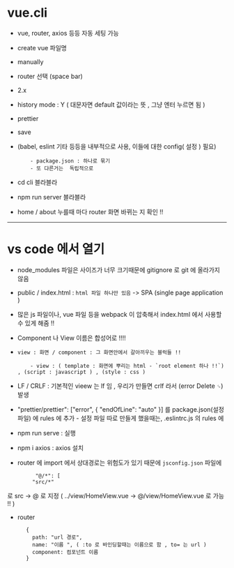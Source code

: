 # vue.cli

- vue, router, axios 등등 자동 세팅 가능 

- create vue 파일명 

- manually 

- router 선택 (space bar) 

- 2.x

- history mode : Y ( 대문자면 default 값이라는 뜻 , 그냥 엔터 누르면 됨 )

- prettier

- save 

- (babel, eslint 기타 등등을 내부적으로 사용, 이들에 대한 config( 설정 ) 필요)

          - package.json : 하나로 묶기 
          - 또 댜른거는  독립적으로 

- cd cli 블라블라 

- npm run server 블라블라 

- home / about 누를때 마다 router 화면 바뀌는 지 확인 !! 


---
# vs code 에서 열기 

- node_modules 파일은 사이즈가 너무 크기때문에 gitignore 로 git 에 올라가지 않음 

- public / index.html : `html 파일 하나만 있음`  -> SPA (single page application ) 

- 많은 js 파일이나, vue 파일 등을 webpack 이 압축해서 index.html 에서 사용할 수 있게 해줌 !! 

- Component 나 View 이름은 합성어로 !!!! 

- `view : 화면 / component : 그 화면안에서 갈아끼우는 블럭들 !! `

          - view : ( template : 화면에 뿌리는 html - `root element 하나 !!`) , (script : javascript ) , (style : css ) 

- LF / CRLF : 기본적인 vieew 는 lf 임 , 우리가 만들면 crlf 라서 (error  Delete `␍`) 발생 
- "prettier/prettier": ["error", { "endOfLine": "auto" }]  를 package.json(설정파일) 에 rules 에 추가 
          - 설정 파일 따로 만들게 했을때는, .eslintrc.js 의 rules 에 

- npm run serve : 실행 

- npm i axios : axios 설치 


- router 에 import 에서 상대경로는 위험도가 있기 때문에 `jsconfig.json` 파일에 

```
         "@/*": [
        "src/*"
``` 
로 src -> @ 로 지정 ( ../view/HomeView.vue -> @/view/HomeView.vue 로 가능 !! )


- router 
```
      {
        path: "url 경로",
        name: "이름 ", ( :to 로 바인딩할때는 이름으로 함 , to= 는 url ) 
        component: 컴포넌트 이름 
      }
```

